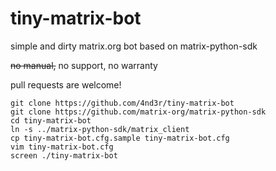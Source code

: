 # tiny-matrix-bot

simple and dirty matrix.org bot based on matrix-python-sdk

~~no manual,~~ no support, no warranty

pull requests are welcome!

```
git clone https://github.com/4nd3r/tiny-matrix-bot
git clone https://github.com/matrix-org/matrix-python-sdk
cd tiny-matrix-bot
ln -s ../matrix-python-sdk/matrix_client
cp tiny-matrix-bot.cfg.sample tiny-matrix-bot.cfg
vim tiny-matrix-bot.cfg
screen ./tiny-matrix-bot
```
